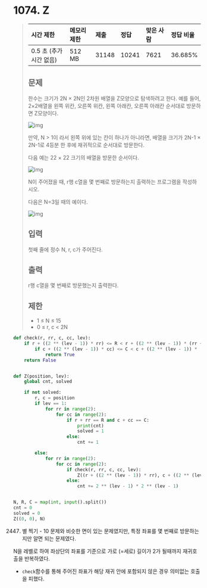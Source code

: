 # 1074. Z

> | 시간 제한               | 메모리 제한 | 제출  | 정답  | 맞은 사람 | 정답 비율 |
> | :---------------------- | :---------- | :---- | :---- | :-------- | :-------- |
> | 0.5 초 (추가 시간 없음) | 512 MB      | 31148 | 10241 | 7621      | 36.685%   |
>
> ## 문제
>
> 한수는 크기가 2N × 2N인 2차원 배열을 Z모양으로 탐색하려고 한다. 예를 들어, 2×2배열을 왼쪽 위칸, 오른쪽 위칸, 왼쪽 아래칸, 오른쪽 아래칸 순서대로 방문하면 Z모양이다.
>
> ![img](https://upload.acmicpc.net/21c73b56-5a91-43aa-b71f-9b74925c0adc/-/preview/)
>
> 만약, N > 1이 라서 왼쪽 위에 있는 칸이 하나가 아니라면, 배열을 크기가 2N-1 × 2N-1로 4등분 한 후에 재귀적으로 순서대로 방문한다.
>
> 다음 예는 22 × 22 크기의 배열을 방문한 순서이다.
>
> ![img](https://upload.acmicpc.net/adc7cfae-e84d-4d5c-af8e-ee011f8fff8f/-/preview/)
>
> N이 주어졌을 때, r행 c열을 몇 번째로 방문하는지 출력하는 프로그램을 작성하시오.
>
> 다음은 N=3일 때의 예이다.
>
> ![img](https://upload.acmicpc.net/d3e84bb7-9424-4764-ad3a-811e7fcbd53f/-/preview/)
>
> ## 입력
>
> 첫째 줄에 정수 N, r, c가 주어진다.
>
> ## 출력
>
> r행 c열을 몇 번째로 방문했는지 출력한다.
>
> ## 제한
>
> - 1 ≤ N ≤ 15
> - 0 ≤ r, c < 2N

```python
def check(r, rr, c, cc, lev):
    if r + ((2 ** (lev - 1)) * rr) <= R < r + ((2 ** (lev - 1)) * (rr + 1)):
        if c + ((2 ** (lev - 1)) * cc) <= C < c + ((2 ** (lev - 1)) * (cc + 1)):
            return True
    return False


def Z(position, lev):
    global cnt, solved

    if not solved:
        r, c = position
        if lev == 1:
            for rr in range(2):
                for cc in range(2):
                    if r + rr == R and c + cc == C:
                        print(cnt)
                        solved = 1
                    else:
                        cnt += 1

        else:
            for rr in range(2):
                for cc in range(2):
                    if check(r, rr, c, cc, lev):
                        Z((r + ((2 ** (lev - 1)) * rr), c + ((2 ** (lev - 1)) * cc)), lev - 1)
                    else:
                        cnt += 2 ** (lev - 1) * 2 ** (lev - 1)


N, R, C = map(int, input().split())
cnt = 0
solved = 0
Z((0, 0), N)
```

2447. 별 찍기 - 10 문제와 비슷한 면이 있는 문제였지만, 특정 좌표를 몇 번째로 방문하는 지만 알면 되는 문제였다.

N을 레벨로 하여 좌상단의 좌표를 기준으로 가로 (=세로) 길이가 2가 될때까지 재귀호출을 반복하였다.

- `check`함수를 통해 주어진 좌표가 해당 재귀 안에 포함되지 않은 경우 의미없는 호출을 피했다.

